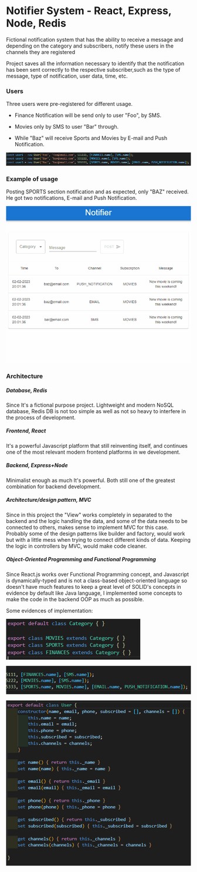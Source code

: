 <h1>Notifier System - React, Express, Node, Redis</h1>

Fictional notification system that has the ability to receive a message and depending on the
category and subscribers, notify these users in the channels they are registered

Project saves all the information necessary to identify that the notification has been
sent correctly to the respective subscriber,such as the type of message, type of notification, user data, time, etc.

<h3>Users</h3>

Three users were pre-registered for different usage.

- Finance Notification will be send only to user "Foo", by SMS.

- Movies only by SMS to user "Bar" through.

- While "Baz" will receive Sports and Movies by E-mail and Push Notification.

  

![](./img.readme/users.PNG )





<h3>Example of usage</h3>

Posting SPORTS section notification and as expected, only "BAZ" received. He got two notifications, E-mail and Push Notification.

![](./img.readme/uso.gif )



<h3>Architecture</h3>

<h5>Database, Redis</h5>

Since It's a fictional purpose project. Lightweight and modern NoSQL database, Redis DB is not too simple as well as not so heavy to interfere in the process of development. 

<h5>Frontend, React</h5>

 It's a powerful Javascript platform that still reinventing itself, and continues one of the most relevant modern frontend platforms in we development.

<h5>Backend, Express+Node</h5> 

Minimalist enough as much It's powerful.  Both still one of the greatest combination for backend development.

<h5>Architecture/design pattern, MVC</h5>

Since in this project the "View" works completely in separated to the backend and the logic handling the data, and some of the data needs to be connected to others, makes sense to implement MVC for this case.  Probably some of the design patterns like builder and factory, would work but with a little mess when trying to connect different kinds of data. Keeping the logic in controllers by MVC, would make code cleaner.

<h5>Object-Oriented Programming and Functional Programming</h5> 

Since React.js works over Functional Programming concept, and Javascript is dynamically-typed and is not a class-based object-oriented language so doesn't have much features to keep a great level of SOLID's concepts in evidence by default like Java language, I implemented some concepts to make the code in the backend OOP as much as possible. 

Some evidences of implementation:

![](./img.readme/extends.PNG )



![](./img.readme/class.name.PNG )



![](./img.readme/user.model.PNG )

